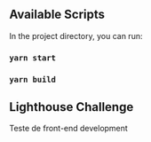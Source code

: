## Available Scripts

In the project directory, you can run:

### `yarn start`

### `yarn build`


## Lighthouse Challenge

Teste de front-end development